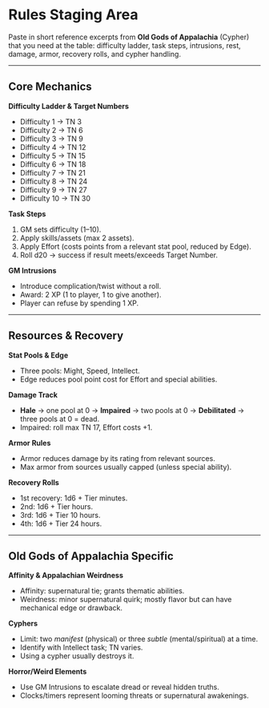 # Rules Staging Area

Paste in short reference excerpts from **Old Gods of Appalachia** (Cypher) that you need at the table: difficulty ladder, task steps, intrusions, rest, damage, armor, recovery rolls, and cypher handling.

---

## Core Mechanics
**Difficulty Ladder & Target Numbers**  
- Difficulty 1 → TN 3  
- Difficulty 2 → TN 6  
- Difficulty 3 → TN 9  
- Difficulty 4 → TN 12  
- Difficulty 5 → TN 15  
- Difficulty 6 → TN 18  
- Difficulty 7 → TN 21  
- Difficulty 8 → TN 24  
- Difficulty 9 → TN 27  
- Difficulty 10 → TN 30  

**Task Steps**  
1. GM sets difficulty (1–10).  
2. Apply skills/assets (max 2 assets).  
3. Apply Effort (costs points from a relevant stat pool, reduced by Edge).  
4. Roll d20 → success if result meets/exceeds Target Number.  

**GM Intrusions**  
- Introduce complication/twist without a roll.  
- Award: 2 XP (1 to player, 1 to give another).  
- Player can refuse by spending 1 XP.

---

## Resources & Recovery
**Stat Pools & Edge**  
- Three pools: Might, Speed, Intellect.  
- Edge reduces pool point cost for Effort and special abilities.

**Damage Track**  
- **Hale** → one pool at 0 → **Impaired** → two pools at 0 → **Debilitated** → three pools at 0 = dead.  
- Impaired: roll max TN 17, Effort costs +1.

**Armor Rules**  
- Armor reduces damage by its rating from relevant sources.  
- Max armor from sources usually capped (unless special ability).

**Recovery Rolls**  
- 1st recovery: 1d6 + Tier minutes.  
- 2nd: 1d6 + Tier hours.  
- 3rd: 1d6 + Tier 10 hours.  
- 4th: 1d6 + Tier 24 hours.

---

## Old Gods of Appalachia Specific
**Affinity & Appalachian Weirdness**  
- Affinity: supernatural tie; grants thematic abilities.  
- Weirdness: minor supernatural quirk; mostly flavor but can have mechanical edge or drawback.

**Cyphers**  
- Limit: two *manifest* (physical) or three *subtle* (mental/spiritual) at a time.  
- Identify with Intellect task; TN varies.  
- Using a cypher usually destroys it.

**Horror/Weird Elements**  
- Use GM Intrusions to escalate dread or reveal hidden truths.  
- Clocks/timers represent looming threats or supernatural awakenings.
